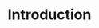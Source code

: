 ---
title: Introduction
position_number: 1
parameters:
  - name:
    content:
content_markdown: |-
  Welcome to our RaaS (Reforestation as as Service) API documentation, from [DigitalHumani.com](DigitalHumani.com) . A simple Application Programming Interfaces (API) helping connect websites and mobile applications to trusted reforestation organizations to have trees planted.

  The API is organized around [REST](https://en.wikipedia.org/wiki/Representational_state_transfer). All requests should be made over SSL. Also, all request and response bodies, including errors, are encoded in [JSON](https://en.wikipedia.org/wiki/JSON).

  In the header, “Content-Type” requires to have a value of “application/json”
  {: .info }

left_code_blocks:
  - code_block:
    title:
    language:
right_code_blocks:
  - code_block:
    title:
    language:
---